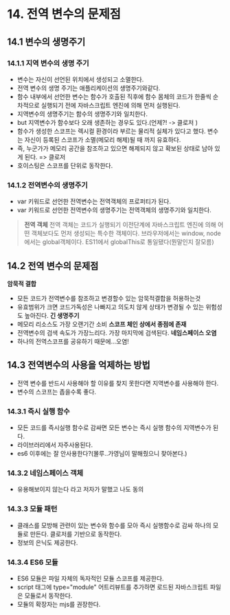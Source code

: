 # 14. 전역 변수의 문제점

## 14.1 변수의 생명주기

### 14.1.1 지역 변수의 생명 주기

- 변수는 자신이 선언된 위치에서 생성되고 소멸한다.
- 전역 변수의 생명 주기는 애플리케이션의 생명주기와같다.
- 함수 내부에서 선언한 변수는 함수가 호출된 직후에 함수 몸체의 코드가 한줄씩 순차적으로 실행되기 전에 자바스크립트 엔진에 의해 먼저 실행된다.
- 지역변수의 생명주기는 함수의 생명주기와 일치한다.
- but 지역변수가 함수보다 오래 생존하는 경우도 있다.(언제?! -> 클로저 )
- 함수가 생성한 스코프는 렉시컬 환경이라 부르는 물리적 실체가 있다고 했다. 변수는 자신이 등록된 스코프가 소멸(메모리 해제)될 때 까지 유효하다.
- 즉, 누군가가 메모리 공간을 참조하고 있으면 해제되지 않고 확보된 상태로 남아 있게 된다. => 클로저
- 호이스팅은 스코프를 단위로 동작한다.

### 14.1.2 전역변수의 생명주기

- var 키워드로 선언한 전역변수는 전역객체의 프로퍼티가 된다.
- var 키워드로 선언한 전역변수의 생명주기는 전역객체의 생명주기와 일치한다.

> **전역 객체**
> 전역 객체는 코드가 실행되기 이전단계에 자바스크립트 엔진에 의해 어떤 객체보다도 먼저 생성되는 특수한 객체이다. 브라우저에서는 window, node에서는 global객체이다. ES11에서 globalThis로 통일됐다(뭔말인지 잘모름)

## 14.2 전역 변수의 문제점

**암묵적 결합**

- 모든 코드가 전역변수를 참조하고 변경할수 있는 암묵적결합을 허용하는것
- 유효범위가 크면 코드가독성은 나빠지고 의도치 않게 상태가 변경될 수 있는 위험성도 높아진다.
  **긴 생명주기**
- 메모리 리소스도 가장 오랜기간 소비
  **스코프 체인 상에서 종점에 존재**
- 전역변수의 검색 속도가 가장느리다. 가장 마지막에 검색된다.
  **네임스페이스 오염**
- 하나의 전역스코프를 공유하기 때문에...오염!

## 14.3 전역변수의 사용을 억제하는 방법

- 전역 변수를 반드시 사용해야 할 이유를 찾지 못한다면 지역변수를 사용해야 한다.
- 변수의 스코프는 좁을수록 좋다.

### 14.3.1 즉시 실행 함수

- 모든 코드를 즉시실행 함수로 감싸면 모든 변수는 즉시 실행 함수의 지역변수가 된다.
- 라이브러리에서 자주사용된다.
- es6 이후에는 잘 안사용한다?(몰루..가영님이 말해줬으니 찾아본다.)

### 14.3.2 네임스페이스 객체

- 유용해보이지 않는다 라고 저자가 말했고 나도 동의

### 14.3.3 모듈 패턴

- 클래스를 모방해 관련이 있는 변수와 함수를 모아 즉시 실행함수로 감싸 하나의 모듈로 만든다. 클로저를 기반으로 동작한다.
- 정보의 은닉도 제공한다.

### 14.3.4 ES6 모듈

- ES6 모듈은 파일 자체의 독자적인 모듈 스코프를 제공한다.
- script 태그에 type="module" 어트리뷰트를 추가하면 로드된 자바스크립트 파일은 모듈로서 동작한다.
- 모듈의 확장자는 mjs를 권장한다.
